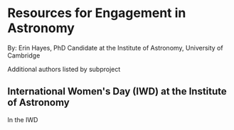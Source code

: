 # Resources for Engagement in Astronomy

By: Erin Hayes, PhD Candidate at the Institute of Astronomy, University of Cambridge

Additional authors listed by subproject

## International Women's Day (IWD) at the Institute of Astronomy
In the IWD 
